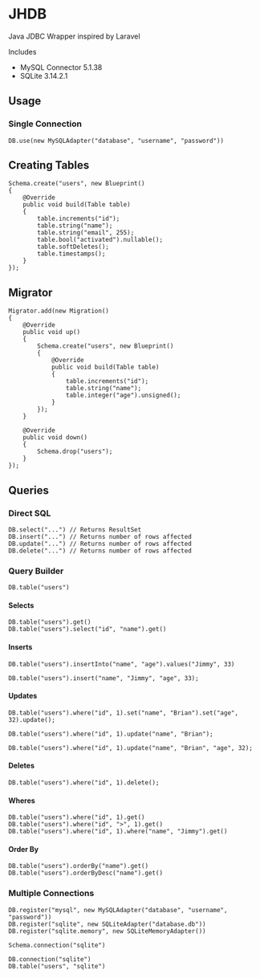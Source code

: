 # JHDB
Java JDBC Wrapper inspired by Laravel

Includes

- MySQL Connector 5.1.38
- SQLite 3.14.2.1

## Usage

### Single Connection

    DB.use(new MySQLAdapter("database", "username", "password"))

## Creating Tables

    Schema.create("users", new Blueprint()
    {
        @Override
        public void build(Table table)
        {
            table.increments("id");
            table.string("name");
            table.string("email", 255);
            table.bool("activated").nullable();
            table.softDeletes();
            table.timestamps();
        }
    });
    
## Migrator

    Migrator.add(new Migration()
    {
        @Override
        public void up()
        {
            Schema.create("users", new Blueprint()
            {
                @Override
                public void build(Table table)
                {
                    table.increments("id");
                    table.string("name");
                    table.integer("age").unsigned();
                }
            });
        }

        @Override
        public void down()
        {
            Schema.drop("users");
        }
    });

## Queries

### Direct SQL

    DB.select("...") // Returns ResultSet
    DB.insert("...") // Returns number of rows affected
    DB.update("...") // Returns number of rows affected
    DB.delete("...") // Returns number of rows affected
    
### Query Builder

    DB.table("users")
    
#### Selects

    DB.table("users").get()
    DB.table("users").select("id", "name").get()
    
#### Inserts

    DB.table("users").insertInto("name", "age").values("Jimmy", 33)
    
    DB.table("users").insert("name", "Jimmy", "age", 33);
    
#### Updates

    DB.table("users").where("id", 1).set("name", "Brian").set("age", 32).update();

    DB.table("users").where("id", 1).update("name", "Brian");
    
    DB.table("users").where("id", 1).update("name", "Brian", "age", 32);
    
#### Deletes

    DB.table("users").where("id", 1).delete();

#### Wheres

    DB.table("users").where("id", 1).get()
    DB.table("users").where("id", ">", 1).get()
    DB.table("users").where("id", 1).where("name", "Jimmy").get()

#### Order By
    
    DB.table("users").orderBy("name").get()
    DB.table("users").orderByDesc("name").get()

### Multiple Connections

    DB.register("mysql", new MySQLAdapter("database", "username", "password"))
    DB.register("sqlite", new SQLiteAdapter("database.db"))
    DB.register("sqlite.memory", new SQLiteMemoryAdapter())
    
    Schema.connection("sqlite")
    
    DB.connection("sqlite")
    DB.table("users", "sqlite")
